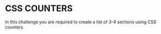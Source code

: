 # CSS COUNTERS

In this challenge you are required to create a list of 3-4 sections using CSS counters.
